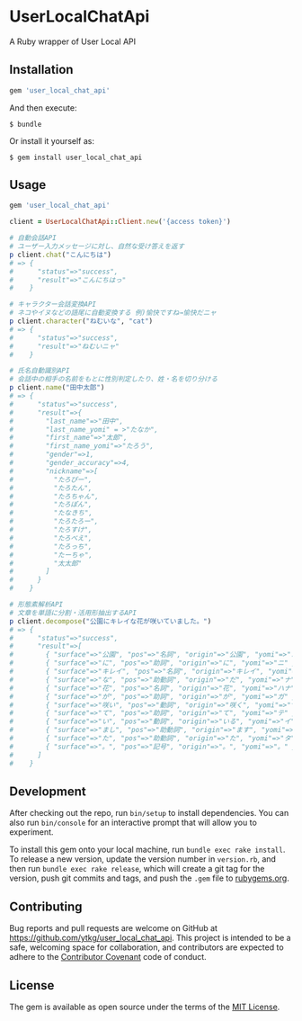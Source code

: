 # UserLocalChatApi

A Ruby wrapper of User Local API

## Installation

```ruby
gem 'user_local_chat_api'
```

And then execute:

    $ bundle

Or install it yourself as:

    $ gem install user_local_chat_api

## Usage

```ruby
gem 'user_local_chat_api'

client = UserLocalChatApi::Client.new('{access token}')

# 自動会話API
# ユーザー入力メッセージに対し、自然な受け答えを返す
p client.chat("こんにちは")
# => {
#      "status"=>"success",
#      "result"=>"こんにちはっ"
#    }

# キャラクター会話変換API
# ネコやイヌなどの語尾に自動変換する 例)愉快ですね→愉快だニャ
p client.character("ねむいな", "cat")
# => {
#      "status"=>"success",
#      "result"=>"ねむいニャ"
#    }

# 氏名自動識別API
# 会話中の相手の名前をもとに性別判定したり、姓・名を切り分ける
p client.name("田中太郎")
# => {
#      "status"=>"success",
#      "result"=>{
#        "last_name"=>"田中",
#        "last_name_yomi" = >"たなか",
#        "first_name"=>"太郎",
#        "first_name_yomi"=>"たろう",
#        "gender"=>1,
#        "gender_accuracy"=>4,
#        "nickname"=>[
#          "たろぴー",
#          "たろたん",
#          "たろちゃん",
#          "たろぽん",
#          "たなきち",
#          "たろたろー",
#          "たろすけ",
#          "たろべえ",
#          "たろっち",
#          "たーちゃ",
#          "太太郎"
#        ]
#      }
#    }

# 形態素解析API
# 文章を単語に分割・活用形抽出するAPI
p client.decompose("公園にキレイな花が咲いていました。")
# => {
#      "status"=>"success",
#      "result"=>[
#        { "surface"=>"公園", "pos"=>"名詞", "origin"=>"公園", "yomi"=>"コウエン" },
#        { "surface"=>"に", "pos"=>"助詞", "origin"=>"に", "yomi"=>"ニ" },
#        { "surface"=>"キレイ", "pos"=>"名詞", "origin"=>"キレイ", "yomi"=>"キレイ" },
#        { "surface"=>"な", "pos"=>"助動詞", "origin"=>"だ", "yomi"=>"ナ" },
#        { "surface"=>"花", "pos"=>"名詞", "origin"=>"花", "yomi"=>"ハナ" },
#        { "surface"=>"が", "pos"=>"助詞", "origin"=>"が", "yomi"=>"ガ" },
#        { "surface"=>"咲い", "pos"=>"動詞", "origin"=>"咲く", "yomi"=>"サイ" },
#        { "surface"=>"て", "pos"=>"助詞", "origin"=>"て", "yomi"=>"テ" },
#        { "surface"=>"い", "pos"=>"動詞", "origin"=>"いる", "yomi"=>"イ" },
#        { "surface"=>"まし", "pos"=>"助動詞", "origin"=>"ます", "yomi"=>"マシ" },
#        { "surface"=>"た", "pos"=>"助動詞", "origin"=>"た", "yomi"=>"タ" },
#        { "surface"=>"。", "pos"=>"記号", "origin"=>"。", "yomi"=>"。" }
#      ]
#    }
```

## Development

After checking out the repo, run `bin/setup` to install dependencies. You can also run `bin/console` for an interactive prompt that will allow you to experiment.

To install this gem onto your local machine, run `bundle exec rake install`. To release a new version, update the version number in `version.rb`, and then run `bundle exec rake release`, which will create a git tag for the version, push git commits and tags, and push the `.gem` file to [rubygems.org](https://rubygems.org).

## Contributing

Bug reports and pull requests are welcome on GitHub at https://github.com/ytkg/user_local_chat_api. This project is intended to be a safe, welcoming space for collaboration, and contributors are expected to adhere to the [Contributor Covenant](http://contributor-covenant.org) code of conduct.


## License

The gem is available as open source under the terms of the [MIT License](http://opensource.org/licenses/MIT).

